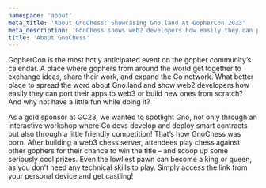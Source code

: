 ```yaml
---
namespace: 'about'
meta_title: 'About GnoChess: Showcasing Gno.land At GopherCon 2023'
meta_description: 'GnoChess shows web2 developers how easily they can port their apps to web3 or build new ones from scratch on Gno.land during GopherCon 2023.'
title: 'About GnoChess'
---
```


GopherCon is the most hotly anticipated event on the gopher community’s calendar. A place where gophers from around the world get together to exchange ideas, share their work, and expand the Go network. What better place to spread the word about Gno.land and show web2 developers how easily they can port their apps to web3 or build new ones from scratch? And why not have a little fun while doing it?

As a gold sponsor at GC23, we wanted to spotlight Gno, not only through an interactive workshop where Go devs develop and deploy smart contracts but also through a little friendly competition! That’s how GnoChess was born. After building a web3 chess server, attendees play chess against other gophers for their chance to win the title – and scoop up some seriously cool prizes. Even the lowliest pawn can become a king or queen, as you don’t need any technical skills to play. Simply access the link from your personal device and get castling!
